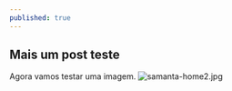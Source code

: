 ```yaml
---
published: true
---
```



## Mais um post teste

Agora vamos testar uma imagem.
![samanta-home2.jpg]({{site.baseurl}}/samantafluture.github.io/_posts/samanta-home2.jpg)
